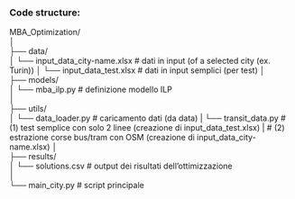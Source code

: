 ### Code structure:



MBA_Optimization/  
│  
├── data/  
│   └── input_data_city-name.xlsx   # dati in input (of a selected city (ex. Turin)) 
│   └── input_data_test.xlsx        # dati in input semplici (per test)
│  
├── models/  
│   └── mba_ilp.py          # definizione modello ILP   
│  
├── utils/  
│   └── data_loader.py      # caricamento dati (da data) 
|   └── transit_data.py     # (1) test semplice con solo 2 linee (creazione di input_data_test.xlsx)
|                           # (2) estrazione corse bus/tram con OSM (creazione di input_data_city-name.xlsx)
│  
├── results/  
│   └── solutions.csv            # output dei risultati dell’ottimizzazione  
│  
└── main_city.py                 # script principale        


